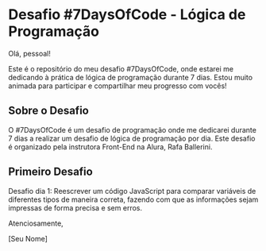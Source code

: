 # Desafio #7DaysOfCode - Lógica de Programação

Olá, pessoal!

Este é o repositório do meu desafio #7DaysOfCode, onde estarei me dedicando à prática de lógica de programação durante 7 dias. Estou muito animada para participar e compartilhar meu progresso com vocês!

## Sobre o Desafio

O #7DaysOfCode é um desafio de programação onde me dedicarei durante 7 dias a realizar um desafio de lógica de programação por dia. Este desafio é organizado pela instrutora Front-End na Alura, Rafa Ballerini.

## Primeiro Desafio

Desafio dia 1: Reescrever um código JavaScript para comparar variáveis de diferentes tipos de maneira correta, fazendo com que as informações sejam impressas de forma precisa e sem erros.

Atenciosamente,

[Seu Nome]
